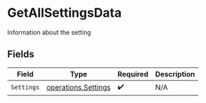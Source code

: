 # GetAllSettingsData

Information about the setting


## Fields

| Field                                                      | Type                                                       | Required                                                   | Description                                                |
| ---------------------------------------------------------- | ---------------------------------------------------------- | ---------------------------------------------------------- | ---------------------------------------------------------- |
| `Settings`                                                 | [operations.Settings](../../models/operations/settings.md) | :heavy_check_mark:                                         | N/A                                                        |